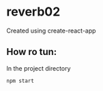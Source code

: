 # reverb02
Created using create-react-app
## How ro tun:
 In the project directory
```
npm start
```

